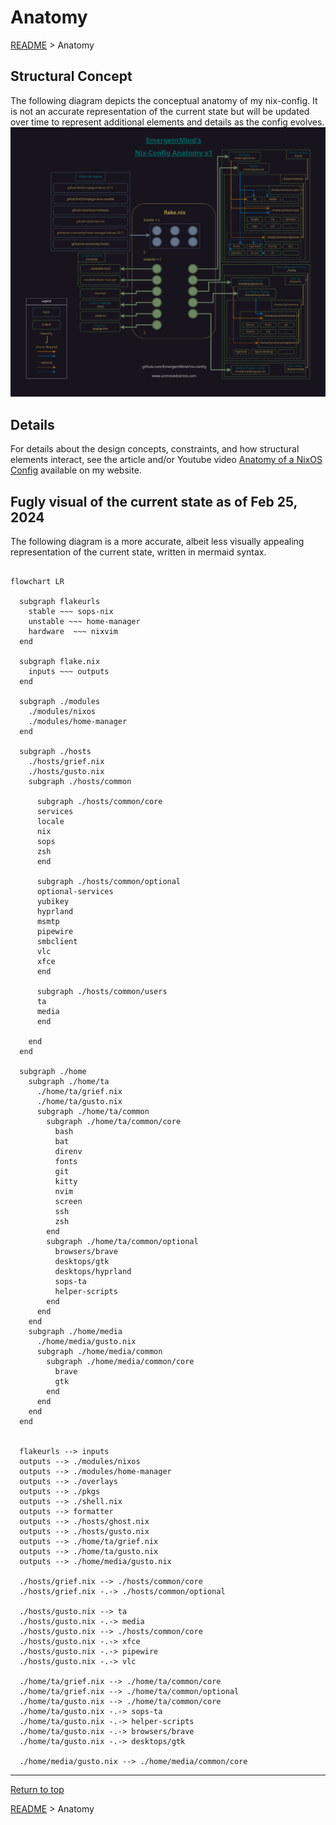 # Anatomy

[README](../README.md) > Anatomy

## Structural Concept
The following diagram depicts the conceptual anatomy of my nix-config. It is not an accurate representation of the current state but will be updated over time to represent additional elements and details as the config evolves.
![Anatomy v1](diagrams/anatomy_v1.png)

## Details
For details about the design concepts, constraints, and how structural elements interact, see the article and/or Youtube video [Anatomy of a NixOS Config](https://unmovedcentre.com/technology/2024/02/24/anatomy-of-a-nixos-config.html) available on my website.

## Fugly visual of the current state as of Feb 25, 2024

The following diagram is a more accurate, albeit less visually appealing representation of the current state, written in mermaid syntax.

```mermaid

flowchart LR

  subgraph flakeurls
    stable ~~~ sops-nix
    unstable ~~~ home-manager
    hardware  ~~~ nixvim
  end

  subgraph flake.nix
    inputs ~~~ outputs
  end

  subgraph ./modules
    ./modules/nixos
    ./modules/home-manager
  end

  subgraph ./hosts
    ./hosts/grief.nix
    ./hosts/gusto.nix
    subgraph ./hosts/common

      subgraph ./hosts/common/core
      services
      locale
      nix
      sops
      zsh
      end 

      subgraph ./hosts/common/optional
      optional-services
      yubikey
      hyprland
      msmtp
      pipewire
      smbclient
      vlc
      xfce
      end

      subgraph ./hosts/common/users
      ta
      media
      end

    end
  end

  subgraph ./home
    subgraph ./home/ta
      ./home/ta/grief.nix
      ./home/ta/gusto.nix
      subgraph ./home/ta/common
        subgraph ./home/ta/common/core
          bash
          bat
          direnv
          fonts
          git
          kitty
          nvim
          screen
          ssh
          zsh
        end
        subgraph ./home/ta/common/optional
          browsers/brave
          desktops/gtk
          desktops/hyprland
          sops-ta
          helper-scripts
        end
      end
    end
    subgraph ./home/media
      ./home/media/gusto.nix
      subgraph ./home/media/common
        subgraph ./home/media/common/core
          brave
          gtk
        end
      end
    end
  end


  flakeurls --> inputs
  outputs --> ./modules/nixos
  outputs --> ./modules/home-manager 
  outputs --> ./overlays
  outputs --> ./pkgs
  outputs --> ./shell.nix
  outputs --> formatter
  outputs --> ./hosts/ghost.nix
  outputs --> ./hosts/gusto.nix
  outputs --> ./home/ta/grief.nix
  outputs --> ./home/ta/gusto.nix
  outputs --> ./home/media/gusto.nix

  ./hosts/grief.nix --> ./hosts/common/core
  ./hosts/grief.nix -.-> ./hosts/common/optional

  ./hosts/gusto.nix --> ta
  ./hosts/gusto.nix -.-> media
  ./hosts/gusto.nix --> ./hosts/common/core
  ./hosts/gusto.nix -.-> xfce
  ./hosts/gusto.nix -.-> pipewire
  ./hosts/gusto.nix -.-> vlc

  ./home/ta/grief.nix --> ./home/ta/common/core
  ./home/ta/grief.nix --> ./home/ta/common/optional
  ./home/ta/gusto.nix --> ./home/ta/common/core
  ./home/ta/gusto.nix -.-> sops-ta
  ./home/ta/gusto.nix -.-> helper-scripts
  ./home/ta/gusto.nix -.-> browsers/brave
  ./home/ta/gusto.nix -.-> desktops/gtk

  ./home/media/gusto.nix --> ./home/media/common/core

```

---
[Return to top](#anatomy)

[README](../README.md) > Anatomy
